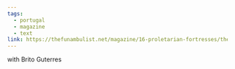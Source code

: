 ```yaml
---
tags:
  - portugal
  - magazine
  - text
link: https://thefunambulist.net/magazine/16-proletarian-fortresses/the-invisible-city-existence-and-resistance-in-the-peripheries-of-lisbon-by-ana-naomi-de-sousa-antonio-brito-guterres
---
```

with Brito Guterres

